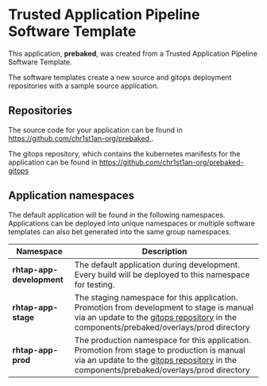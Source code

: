 # Trusted Application Pipeline Software Template

This application, **prebaked**, was created from a Trusted Application Pipeline Software Template.

The software templates create a new source and gitops deployment repositories with a sample source application. 

## Repositories

The source code for your application can be found in [https://github.com/chr1st1an-org/prebaked ](https://github.com/chr1st1an-org/prebaked ).
 
The gitops repository, which contains the kubernetes manifests for the application can be found in 
[https://github.com/chr1st1an-org/prebaked-gitops ](https://github.com/chr1st1an-org/prebaked-gitops ) 

## Application namespaces 

The default application will be found in the following namespaces. Applications can be deployed into unique namespaces or multiple software templates can also bet generated into the same group namespaces.  

|  Namespace   |  Description   |  
| -------- | -------- |   
| **rhtap-app-development** | The default application during development. Every build will be deployed to this namespace for testing. | 
| **rhtap-app-stage** | The staging namespace for this application. Promotion from development to stage is manual via an update to the [gitops repository](https://github.com/chr1st1an-org/prebaked-gitops ) in the components/prebaked/overlays/prod directory |  
| **rhtap-app-prod** | The production namespace for this application. Promotion from stage to production is manual via an update to the [gitops repository](https://github.com/chr1st1an-org/prebaked-gitops ) in the components/prebaked/overlays/prod directory | 